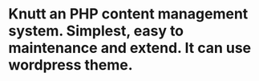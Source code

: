 Knutt an PHP content management system.
Simplest, easy to maintenance and extend. It can use wordpress theme.
=====
